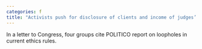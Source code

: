```yaml
---
categories: f
title: "Activists push for disclosure of clients and income of judges’ spouses"
---
```

In a letter to Congress, four groups cite POLITICO report on loopholes in current ethics rules.